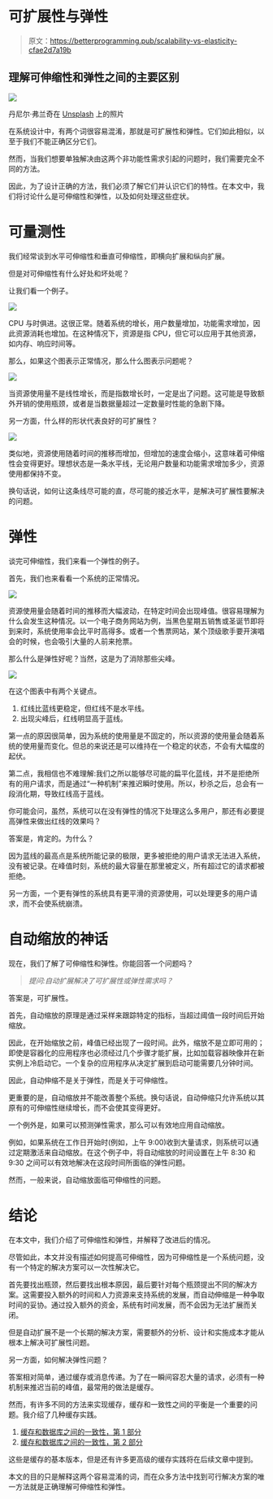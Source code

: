 # 可扩展性与弹性

> 原文：<https://betterprogramming.pub/scalability-vs-elasticity-cfae2d7a19b>

## 理解可伸缩性和弹性之间的主要区别

![](img/fef4f97ae0a8744bb8ab4ca84e766049.png)

丹尼尔·弗兰奇在 [Unsplash](https://unsplash.com/photos/SXRhpwKcMpc) 上的照片

在系统设计中，有两个词很容易混淆，那就是可扩展性和弹性。它们如此相似，以至于我们不能正确区分它们。

然而，当我们想要单独解决由这两个非功能性需求引起的问题时，我们需要完全不同的方法。

因此，为了设计正确的方法，我们必须了解它们并认识它们的特性。在本文中，我们将讨论什么是可伸缩性和弹性，以及如何处理这些症状。

# 可量测性

我们经常谈到水平可伸缩性和垂直可伸缩性，即横向扩展和纵向扩展。

但是对可伸缩性有什么好处和坏处呢？

让我们看一个例子。

![](img/ae5565445d4674b0e1d84ea801d74646.png)

CPU 与时俱进。这很正常。随着系统的增长，用户数量增加，功能需求增加，因此资源消耗也增加。在这种情况下，资源是指 CPU，但它可以应用于其他资源，如内存、响应时间等。

那么，如果这个图表示正常情况，那么什么图表示问题呢？

![](img/9937b9c6bd188d5b7fbb024f40420f59.png)

当资源使用量不是线性增长，而是指数增长时，一定是出了问题。这可能是导致额外开销的使用瓶颈，或者是当数据量超过一定数量时性能的急剧下降。

另一方面，什么样的形状代表良好的可扩展性？

![](img/08040bd6d2d458931e157bf2cb2845c7.png)

类似地，资源使用随着时间的推移而增加，但增加的速度会缩小，这意味着可伸缩性会变得更好。理想状态是一条水平线，无论用户数量和功能需求增加多少，资源使用都保持不变。

换句话说，如何让这条线尽可能的直，尽可能的接近水平，是解决可扩展性要解决的问题。

# 弹性

谈完可伸缩性，我们来看一个弹性的例子。

首先，我们也来看看一个系统的正常情况。

![](img/f974fd0b2a37339a891f53d83a7dc568.png)

资源使用量会随着时间的推移而大幅波动，在特定时间会出现峰值。很容易理解为什么会发生这种情况。以一个电子商务网站为例，当黑色星期五销售或圣诞节即将到来时，系统使用率会比平时高得多。或者一个售票网站，某个顶级歌手要开演唱会的时候，也会吸引大量的人前来抢票。

那么什么是弹性好呢？当然，这是为了消除那些尖峰。

![](img/33cb062b0be050d87292b7bb011dcf2e.png)

在这个图表中有两个关键点。

1.  红线比蓝线更稳定，但红线不是水平线。
2.  出现尖峰后，红线明显高于蓝线。

第一点的原因很简单，因为系统的使用量是不固定的，所以资源的使用量会随着系统的使用量而变化。但总的来说还是可以维持在一个稳定的状态，不会有大幅度的起伏。

第二点，我相信也不难理解:我们之所以能够尽可能的扁平化蓝线，并不是拒绝所有的用户请求，而是通过“一种机制”来推迟瞬时使用。所以，秒杀之后，总会有一段消化期，导致红线高于蓝线。

你可能会问，虽然，系统可以在没有弹性的情况下处理这么多用户，那还有必要提高弹性来做出红线的效果吗？

答案是，肯定的。为什么？

因为蓝线的最高点是系统所能记录的极限，更多被拒绝的用户请求无法进入系统，没有被记录。在峰值时刻，系统的最大容量在那里被定义，所有超过它的请求都被拒绝。

另一方面，一个更有弹性的系统具有更平滑的资源使用，可以处理更多的用户请求，而不会使系统崩溃。

# 自动缩放的神话

现在，我们了解了可伸缩性和弹性。你能回答一个问题吗？

> *提问:自动扩展解决了可扩展性或弹性需求吗？*

答案是，可扩展性。

首先，自动缩放的原理是通过采样来跟踪特定的指标，当超过阈值一段时间后开始缩放。

因此，在开始缩放之前，峰值已经出现了一段时间。此外，缩放不是立即可用的；即使是容器化的应用程序也必须经过几个步骤才能扩展，比如加载容器映像并在新实例上冷启动它。一个复杂的应用程序从决定扩展到启动可能需要几分钟时间。

因此，自动伸缩不是关于弹性，而是关于可伸缩性。

更重要的是，自动缩放并不能改善整个系统。换句话说，自动伸缩只允许系统以其原有的可伸缩性继续增长，而不会使其变得更好。

一个例外是，如果可以预测弹性需求，那么可以有效地应用自动缩放。

例如，如果系统在工作日开始时(例如，上午 9:00)收到大量请求，则系统可以通过定期激活来自动缩放。在这个例子中，将自动缩放的时间设置在上午 8:30 和 9:30 之间可以有效地解决在这段时间所面临的弹性问题。

然而，一般来说，自动缩放面临可伸缩性的问题。

# 结论

在本文中，我们介绍了可伸缩性和弹性，并解释了改进后的情况。

尽管如此，本文并没有描述如何提高可伸缩性，因为可伸缩性是一个系统问题，没有一个特定的解决方案可以一次性解决它。

首先要找出瓶颈，然后要找出根本原因，最后要针对每个瓶颈提出不同的解决方案。这需要投入额外的时间和人力资源来支持系统的发展，而自动伸缩是一种争取时间的妥协。通过投入额外的资金，系统有时间发展，而不会因为无法扩展而关闭。

但是自动扩展不是一个长期的解决方案，需要额外的分析、设计和实施成本才能从根本上解决可扩展性问题。

另一方面，如何解决弹性问题？

答案相对简单，通过缓存或消息传递。为了在一瞬间容忍大量的请求，必须有一种机制来推迟当前的峰值，最常用的做法是缓存。

然而，有许多不同的方法来实现缓存，缓存和一致性之间的平衡是一个重要的问题。我介绍了几种缓存实践。

1.  [缓存和数据库之间的一致性，第 1 部分](https://medium.com/starbugs/consistency-between-cache-and-database-part-1-f64f4a76720)
2.  [缓存和数据库之间的一致性，第 2 部分](https://medium.com/starbugs/consistency-between-cache-and-database-part-2-e28fc7f8a7c3)

这些是缓存的基本版本，但是还有许多更高级的缓存实践将在后续文章中提到。

本文的目的只是解释这两个容易混淆的词，而在众多方法中找到可行解决方案的唯一方法就是正确理解可伸缩性和弹性。